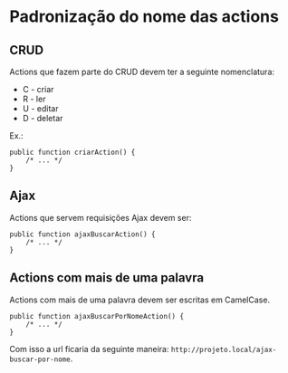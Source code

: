 # Padronização do nome das actions

## CRUD

Actions que fazem parte do CRUD devem ter a seguinte nomenclatura:

* C - criar
* R - ler
* U - editar
* D - deletar

Ex.:

~~~
public function criarAction() {
	/* ... */
}
~~~

## Ajax

Actions que servem requisições Ajax devem ser:

~~~
public function ajaxBuscarAction() {
	/* ... */
}
~~~

## Actions com mais de uma palavra

Actions com mais de uma palavra devem ser escritas em CamelCase.

~~~
public function ajaxBuscarPorNomeAction() {
	/* ... */
}
~~~

Com isso a url ficaria da seguinte maneira: `http://projeto.local/ajax-buscar-por-nome`.
